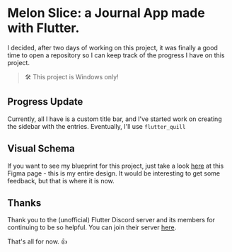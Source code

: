 # Melon Slice: a Journal App made with Flutter.

I decided, after two days of working on this project, it was finally a good time to open a repository so I can keep track of the progress I have on this project.

> :hammer_and_wrench: This project is Windows only!

## Progress Update

Currently, all I have is a custom title bar, and I've started work on creating the sidebar with the entries. Eventually, I'll use `flutter_quill`

## Visual Schema

If you want to see my blueprint for this project, just take a look [here](https://www.figma.com/design/HXNveuNYguBTzNpDMvbdP5/i-hate-UI-design-%5BDiary-UI-5%5D?node-id=5-106&t=1IjUcqhWIWiHZ7J2-1) at this Figma page - this is my entire design. It would be interesting to get some feedback, but that is where it is now.

## Thanks

Thank you to the (unofficial) Flutter Discord server and its members for continuing to be so helpful. You can join their server [here](https://discord.gg/rflutterdev).

That's all for now. :thumbsup: